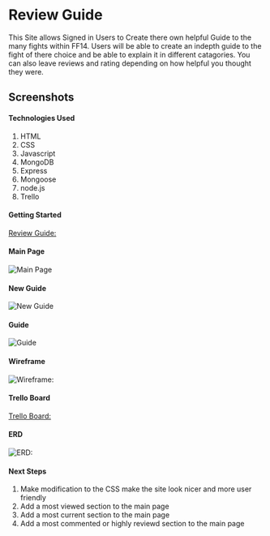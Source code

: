 # Review Guide
This Site allows Signed in Users to Create there own helpful Guide to the many fights within FF14. Users will be able to create an indepth guide to the fight of there choice and be able to explain it in different catagories. You can also leave reviews and rating depending on how helpful you thought they were.

## Screenshots



#### Technologies Used
1. HTML
2. CSS
3. Javascript
4. MongoDB
5. Express
6. Mongoose
7. node.js
8. Trello

#### Getting Started

[Review Guide:](https://review-guide.herokuapp.com/)

#### Main Page
![Main Page](https://i.imgur.com/Ucrmts6.png)

#### New Guide
![New Guide](https://i.imgur.com/BEmxwY1.png)

#### Guide
![Guide](https://i.imgur.com/nBSdsQq.png)

#### Wireframe
![Wireframe:](https://i.imgur.com/I58tuUW.jpg)

#### Trello Board
[Trello Board:](https://trello.com/b/UhXe7hQm/review-project-2)

#### ERD
![ERD:](https://i.imgur.com/5pI739r.png)

#### Next Steps
1. Make modification to the CSS make the site look nicer and more user friendly
2. Add a most viewed section to the main page 
3. Add a most current section to the main page
4. Add a most commented or highly reviewd section to the main page
